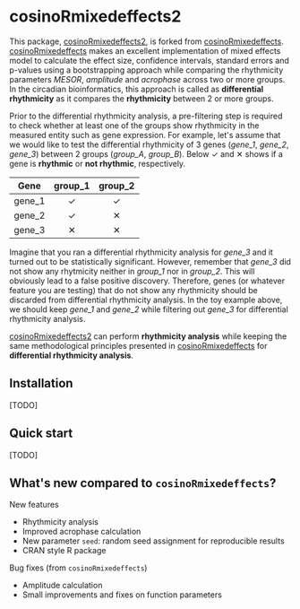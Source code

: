 # cosinoRmixedeffects2

This package, [cosinoRmixedeffects2](https://github.com/altintasali/cosinoRmixedeffects2), is forked from [cosinoRmixedeffects](https://github.com/maytesuarezfarinas/cosinoRmixedeffects). [cosinoRmixedeffects](https://github.com/maytesuarezfarinas/cosinoRmixedeffects) makes an excellent implementation of mixed effects model to calculate the effect size, confidence intervals, standard errors and p-values using a bootstrapping approach while comparing the rhythmicity parameters *MESOR*, *amplitude* and *acrophase* across two or more groups. In the circadian bioinformatics, this approach is called as **differential rhythmicity** as it compares the **rhythmicity** between 2 or more groups. 

Prior to the differential rhythmicity analysis, a pre-filtering step is required to check whether at least one of the groups show rhythmicity in the measured entity such as gene expression. For example, let's assume that we would like to test the differential rhythmicity of 3 genes (*gene_1*, *gene_2*, *gene_3*) between 2 groups (*group_A*, *group_B*). Below &#10003; and &#10005; shows if a gene is **rhythmic** or **not rhythmic**, respectively.

| Gene          | group_1       | group_2       |
| :-----------: | :-----------: | :-----------: |
| gene_1        | &#10003;      |   &#10003;    |
| gene_2        | &#10003;      |   &#10005;    |
| gene_3        | &#10005;      |   &#10005;    |

Imagine that you ran a differential rhythmicity analysis for *gene_3* and it turned out to be statistically significant. However, remember that *gene_3* did not show any rhytmicity neither in *group_1* nor in *group_2*. This will obviously lead to a false positive discovery. Therefore, genes (or whatever feature you are testing) that do not show any rhythmicity should be discarded from differential rhythmicity analysis. In the toy example above, we should keep *gene_1* and *gene_2* while filtering out *gene_3* for differential rhythmicity analysis.

[cosinoRmixedeffects2](https://github.com/altintasali/cosinoRmixedeffects2) can perform **rhythmicity analysis** while keeping the same methodological principles presented in [cosinoRmixedeffects](https://github.com/maytesuarezfarinas/cosinoRmixedeffects) for **differential rhythmicity analysis**.

## Installation 

[TODO]

## Quick start

[TODO]

## What's new compared to `cosinoRmixedeffects`? 

New features

* Rhythmicity analysis
* Improved acrophase calculation
* New parameter `seed`: random seed assignment for reproducible results
* CRAN style R package

Bug fixes (from `cosinoRmixedeffects`)

* Amplitude calculation
* Small improvements and fixes on function parameters
